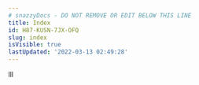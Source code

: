 ```yaml
---
# snazzyDocs - DO NOT REMOVE OR EDIT BELOW THIS LINE
title: Index
id: H87-KUSN-7JX-OFQ
slug: index
isVisible: true
lastUpdated: '2022-03-13 02:49:28'
---
```

lll